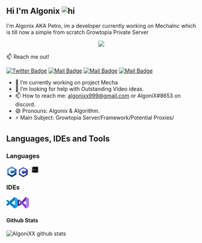 ## Hi I'm Algonix <img src="https://user-images.githubusercontent.com/1303154/88677602-1635ba80-d120-11ea-84d8-d263ba5fc3c0.gif" width="28px" height="28px" alt="hi">

I'm Algonix AKA Petro, im a developer currently working on MechaInc which is till now a simple from scratch Growtopia Private Server

<p align="center">
  <img src="https://discord.c99.nl/widget/theme-2/921797784175255603.png">
</p>

:mailbox: Reach me out!

[![Twitter Badge](https://img.shields.io/badge/-@XxAlgorithm-1ca0f1?style=flat&labelColor=1ca0f1&logo=twitter&logoColor=white&link=https://twitter.com/Ipenywis)](https://twitter.com/XxAlgorithm) [![Mail Badge](https://img.shields.io/badge/-MrAlgonix-e74c3c?style=flat&labelColor=e74c3c&logo=youtube&logoColor=white)](https://youtube.com/channel/UCh6oq4y6I8G4lmfbTC39RLg) [![Mail Badge](https://img.shields.io/badge/-@mralgonix-e84393?style=flat&labelColor=e84393&logo=instagram&logoColor=white)](https://instagram.com/mralgonix) [![Mail Badge](https://img.shields.io/badge/-algonix-c0392b?style=flat&labelColor=c0392b&logo=gmail&logoColor=white)](mailto:algonixx999@gmail.com)

<!-- TODO: Add last video link -->

- 🔭 I’m currently working on project Mecha
- 🤔 I’m looking for help with Outstanding Video ideas.
- 📫 How to reach me: algonixx999@gmail.com or AlgoniX#8653 on discord.
- 😄 Pronouns: Algonix & Algorithm.
- ⚡ Main Subject: Growtopia Server/Framework/Potential Proxies/

## Languages, IDEs and Tools

### Languages

<img style="padding: 1.5px" align="left" alt="C++" width="25px" src="https://raw.githubusercontent.com/Mempler/Mempler/master/assets//cpp.svg"/>
<img style="padding: 1.5px" align="left" alt="C" width="30px" src="https://raw.githubusercontent.com/Mempler/Mempler/master/assets//c.svg"/>
<img style="padding: 1.5px" alt="left" alt="Python 3" width="26px" src="https://github.com/Groophy-Lifefor/Groophy-Lifefor/blob/main/batch.jpg"/>


### IDEs

<img align="left" alt="VSCode" width="30px" src="https://raw.githubusercontent.com/Mempler/Mempler/master/assets//visual-studio-code.svg"/>
<img alt="Visual Studio 2019" width="30px" src="https://raw.githubusercontent.com/Mempler/Mempler/master/assets//vs2019.svg"/>


#### Github Stats

![AlgoniXX github stats](https://github-readme-stats.vercel.app/api?username=AlgoniXX&count_private=true&theme=tokyonight&hide=contribs,prs)

</details>


[reactplaylist]: https://www.youtube.com/watch?v=KxXXEL-k47Y&list=PLvXDmnBbOF7RnYiZvDwl2Pzcs2kfi10wd
[vscodetutorial]: https://www.youtube.com/watch?v=Bkie2ai8qeE&t=8s
[htmltutorial]: https://www.youtube.com/watch?v=VK6MXVxOsws&t=27s
[javascripttutorial]: https://www.youtube.com/watch?v=D-LHKvmX37E
